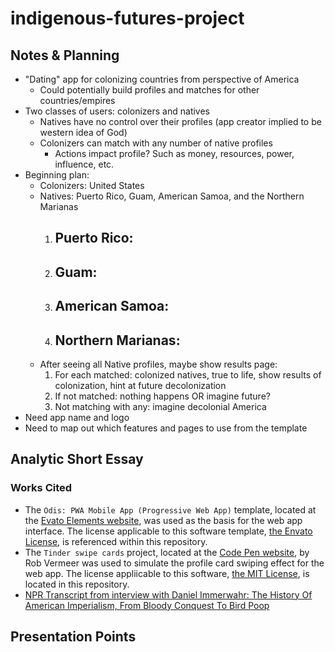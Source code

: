 # indigenous-futures-project

## Notes & Planning
* "Dating" app for colonizing countries from perspective of America
  - Could potentially build profiles and matches for other countries/empires
* Two classes of users: colonizers and natives
  - Natives have no control over their profiles (app creator implied to be western idea of God)
  - Colonizers can match with any number of native profiles
    - Actions impact profile? Such as money, resources, power, influence, etc.
* Beginning plan:
  - Colonizers: United States
  - Natives: Puerto Rico, Guam, American Samoa, and the Northern Marianas
    1. Puerto Rico:
       - 
    2. Guam:
       - 
    3. American Samoa:
       - 
    4. Northern Marianas:
       - 
  - After seeing all Native profiles, maybe show results page:
    1. For each matched: colonized natives, true to life, show results of colonization, hint at future decolonization
    2. If not matched: nothing happens OR imagine future?
    3. Not matching with any: imagine decolonial America
* Need app name and logo
* Need to map out which features and pages to use from the template


## Analytic Short Essay


### Works Cited
* The `Odis: PWA Mobile App (Progressive Web App)` template, located at the [Evato Elements website](https://elements.envato.com/odis-pwa-mobile-app-progressive-web-app-PZJASV8), was used as the basis for the web app interface. The license applicable to this software template, [the Envato License](ENVATO_LICENSE), is referenced within this repository.
* The `Tinder swipe cards` project, located at the [Code Pen website](https://codepen.io/RobVermeer/pen/japZpY), by Rob Vermeer was used to simulate the profile card swiping effect for the web app. The license appliicable to this software, [the MIT License](MIT_LICENSE), is located in this repository.
* [NPR Transcript from interview with Daniel Immerwahr: The History Of American Imperialism, From Bloody Conquest To Bird Poop](https://www.npr.org/2019/02/18/694700303/the-history-of-american-imperialism-from-bloody-conquest-to-bird-poop)


## Presentation Points
